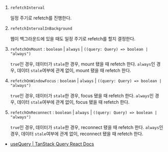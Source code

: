 1.  `refetchInterval`

    일정 주기로 refetch를 진행한다.

2.  `refetchIntervalInBackground`

    웹이 백그라운드에 있을 때도 일정 주기로 refetch를 할지 결정한다.

3.  `refetchOnMount` : `boolean` | `always` | `((query: Query) => boolean | "always")`

    `true`인 경우, 데이터가 `stale`한 경우, mount 됐을 때 refetch 한다.
    `always`인 경우, 데이터 `stale`여부에 관계 없이, mount 됐을 때 refetch 한다.

4.  `refetchOnWindowFocus` : `boolean` | `always` | `((query: Query) => boolean | "always")`

    `true`인 경우, 데이터가 `stale`한 경우, focus 됐을 때 refetch 한다.
    `always`인 경우, 데이터 `stale`여부에 관계 없이, focus 됐을 때 refetch 한다.

5.  `refetchOnReconnect` : `boolean` | `always` | `((query: Query) => boolean | "always")`

    `true`인 경우, 데이터가 `stale`한 경우, reconnect 됐을 때 refetch 한다.
    `always`인 경우, 데이터 `stale`여부에 관계 없이, reconnect 됐을 때 refetch 한다.

- [useQuery | TanStack Query React Docs](https://tanstack.com/query/latest/docs/framework/react/reference/useQuery)
